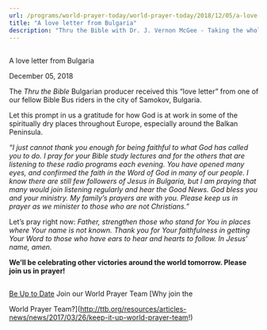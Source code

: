 ```yaml
---
url: /programs/world-prayer-today/world-prayer-today/2018/12/05/a-love-letter-from-bulgaria
title: "A love letter from Bulgaria"
description: "Thru the Bible with Dr. J. Vernon McGee - Taking the whole Word to the whole world"
---
```







## 
 A love letter from Bulgaria


December 05, 2018




The *Thru the Bible* Bulgarian producer received this “love letter” from one of our fellow Bible Bus riders in the city of Samokov, Bulgaria. 


Let this prompt in us a gratitude for how God is at work in some of the spiritually dry places throughout Europe, especially around the Balkan Peninsula. 


*“I just cannot thank you enough for being faithful to what God has called you to do. I pray for your Bible study lectures and for the others that are listening to these radio programs each evening. You have opened many eyes, and confirmed the faith in the Word of God in many of our people. I know there are still few followers of Jesus in Bulgaria, but I am praying that many would join listening regularly and hear the Good News. God bless you and your ministry. My family’s prayers are with you. Please keep us in prayer as we minister to those who are not Christians.”* 


Let’s pray right now: *Father, strengthen those who stand for You in places where Your name is not known. Thank you for Your faithfulness in getting Your Word to those who have ears to hear and hearts to follow. In Jesus’ name, amen.* 


**We’ll be celebrating other victories around the world tomorrow. Please join us in prayer!**





## 




[Be Up to Date](http://feeds.feedburner.com/WorldPrayerToday "World Prayer Today RSS Feed")
Join our World Prayer Team
[Why join the  

World Prayer Team?](http://ttb.org/resources/articles-news/news/2017/03/26/keep-it-up-world-prayer-team!)




